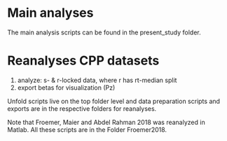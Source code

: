 # Main analyses

The main analysis scripts can be found in the present_study folder.


# Reanalyses CPP datasets

1) analyze: s- & r-locked data, where r has rt-median split
2) export betas for visualization (Pz)

Unfold scripts live on the top folder level and data preparation scripts and exports are in the respective folders for reanalyses. 


Note that Froemer, Maier and Abdel Rahman 2018 was reanalyzed in Matlab. All these scripts are in the Folder Froemer2018.
